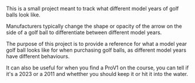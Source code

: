 This is a small project meant to track what different model years of golf balls look like.

Manufacturers typically change the shape or opacity of the arrow on the side of a golf ball to differentiate between different model years.

The purpose of this project is to provide a reference for what a model year golf ball looks like for when purchasing golf balls, as different model years have different behaviours.

It can also be useful for when you find a ProV1 on the course, you can tell if it's a 2023 or a 2011 and whetther you should keep it or hit it into the water.